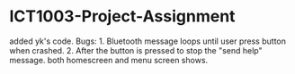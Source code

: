 # ICT1003-Project-Assignment
added yk's code.
Bugs: 1. Bluetooth message loops until user press button when crashed.
      2. After the button is pressed to stop the "send help" message. both homescreen and menu screen shows.
